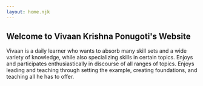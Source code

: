 ```yaml
---
layout: home.njk
---
```

## Welcome to Vivaan Krishna Ponugoti's Website
Vivaan is a daily learner who wants to absorb many skill sets and a wide variety of knowledge, while also specializing skills in certain topics. Enjoys and participates enthusiastically in discourse of all ranges of topics. Enjoys leading and teaching through setting the example, creating foundations, and teaching all he has to offer.